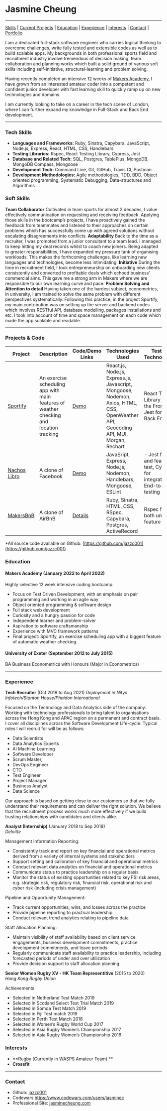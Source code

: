 # Jasmine Cheung
***
[Skills](#tech-skills) | [Current Projects](#projects) | [Education](#education) | [Experience](#experience) | [Interests](#interests) | [Contact](#contact) |
[Portfolio](https://jasminecheung.netlify.app/)

I am a dedicated full-stack software engineer who carries logical thinking to overcome challenges, write fully tested and extensible codes as well as to build scalable apps. My backgrounds in both professional sports field and recruitment industry involve tremendous of decision making, team collaboration and planning works which built a solid ground of various soft skills including self-initiative, structural-learning and problem solving. 

Having recently completed an intensive 12 weeks of [Makers Academy](https://github.com/makersacademy), I have grown from an interested amateur coder into a competent and confident junior developer with fast learning skill to quickly ramp up on new technologies and domains.

I am currently looking to take on a career in the tech scene of London, where I can further expand my knowledge in Full-Stack and Back End development.
***

### <a name="tech-skills"> Tech Skills</a>

-	**Languages and Frameworks:** Ruby, Sinatra, Capybara, JavaScript, Node.js, Express, React, HTML, CSS, Handlebars
-	**Testing Libraries:** Rspec, React Testing Library, Cypress, Jest
-	**Database and Related Tech:** SQL, Postgres, TablePlus, MongoDB, MongoDB Compass, Mongoose
-	**Development Tech:** Command Line, Git, GitHub, Travis CI, Postman
-	**Development Methodologies:** Agile methodologies, TDD, BDD, Object oriented programming, Systematic Debugging, Data-structures and Algorithms



### <a name="soft-skills"> Soft Skills</a>

**Team Collaborator** 
Cultivated in team sports for almost 2 decades, I value effectively communication on requesting and receiving feedback.  Applying those skills in the bootcamp’s projects, I have proactively gained the feedback from teammates and listened to their approaches on certain problems which has successfully come up with agreed solutions without escalating disagreements into conflicts.
**Adaptability** 
Back to the time as a recruiter, I was promoted from a junior consultant to a team lead.  I managed to keep hitting my deal records whilst to coach new joiners.  Being adapted to greater responsibilities, I have expanded my pressure tank of organising workloads.  This makes the forthcoming challenges, like learning new languages and technologies, become less intimidating. 
**Initiative** 
During the time in recruitment field, I took entrepreneurship on onboarding new clients consistently and converted to profitable deals which echoed business’ commercial aims.  This gave me a strong arm in Makers where we are responsible to our own learning curve and pace.
**Problem Solving and Attention to detail**
Having taken one of the hardest subject, econometrics, in university, I am trained to solve the same problem with different perspectives systematically.  Following this practice, in the project Sportify, my main contribution was on setting up the server and backend codes which involves RESTful API, database modelling, packages installations and etc.  I took into account of time and space management on each code which made the app scalable and readable. 



***

### <a name="projects">Projects & Code</a>
Project | Description | Code/Demo Links | Technologies Used | Testing Technologies
--- | --- | --- | --- | ---
[Sportify](https://github.com/jazzc001/sportify) | An exercise scheduling app with main features of weather checking and location tracking | [Demo](https://cloud.githubusercontent.com/assets/12953472/18688443/6021e65e-7f7c-11e6-9479-6ad58e3ab834.png) | React.js, Node.js, Express.js, Javascript, Mongoose, Nodemon, Axios, HTML, CSS, OpenWeather API, Geocoding API, MUI, Morgan, Rechart | React Testing Library for the Front End, Jest for the Back End
[Nachos Libro](https://github.com/jazzc001/Acebook-nacho-libro) | A clone of Facebook | [Demo](https://github.com/jazzc001/Acebook-nacho-libro/blob/main/docs/nacho_libro_timeline.gif)| JavaSript, Express, Node.js, Nodemon, Handlebars, Mongoose, ESLint  | - Jest for unit and feature test, Cypress for integration End-to-end testing
[MakersBnB](https://github.com/jazzc001/MakersBnB) | A clone of AirBnB | [Details](https://github.com/jazzc001/MakersBnB)  | Ruby, Sinatra, HTML, CSS, RSpec, Capybara, Postgres, ActiveRecord | Rspec for both unit and feature tests



*All source code available on Github: [https://github.com/jazzc001](https://github.com/jazzc001)


### <a name="education">Education</a>

#### Makers Academy (January 2022 to April 2022)
Highly selective 12 week intensive coding bootcamp.

- Focus on Test Driven Development, with an emphasis on pair programming and working in an agile way
- Object oriented programming & software design
- Full stack web development
- Curiosity and a hungry passion for code
- Independent learner and problem-solver
- Aspiration to software craftsmanship
- Experience with MVC framework patterns
- Final project: Sportify, an exercise scheduling app with a biggest feature of automatic weather checking.

#### University of Exeter (September 2012 to July 2015)

BA Business Econometrics with Honours (Major in Econometrics)

***

### <a name="experience">Experience</a>

**Tech Recruiter** (Oct 2018 to Aug 2021)
*Deployment in Nityo Infotech/Stanton House/Phaidon International*

Focused on the Technology and Data Analytics side of the company. Working with technology professionals to bring talent to organisations across the Hong Kong and APAC region on a permanent and contract basis. I cover all disciplines across the Software Development Life-cycle. Typical roles I will recruit for will be as follows:

- Data Scientists
- Data Analytics Experts
- AI Machine Learning
- Software Developer
- Scrum Master,
- DevOps Engineer
- CTO
- Test Engineer
- Project Manager
- Business Analyst
- Data Science

Our approach is based on getting close to our customers so that we fully understand their requirements and can deliver the right solution. We believe that the recruitment process works much more effectively if we build trusting relationships with candidates and clients alike.

**Analyst (Internship)** (January 2018 to Sep 2018)    
*Deloitte*  

Management Information Reporting: 
- Consistently track and report on key financial and operational metrics derived from a variety of internal systems and stakeholders
- Support setting and calibration of key financial and operational metrics
- Conduct relevant data analytics on financial and operational metrics
- Communicate status to practice leadership on a regular basis
- Monitor the status of existing opportunities related to key FSI risk areas, e.g. strategic risk, regulatory risk, financial risk, operational risk and cyber risk (including crisis management)

Pipeline and Opportunity Management: 
- Track current opportunities, wins, and losses across the practice
- Provide pipeline reporting to practical leadership
- Conduct relevant trend analytics relating to pipeline data

Staff Allocation Planning: 
- Maintain visibility of staff availability based on client service engagements, business development commitments, practice development commitments, and leave periods
- Regularly communicate staff availability to practice leadership, including forecasted periods of under and over utilization
- Provide decision support to staff allocation planning

**Senior Women Rugby XV - HK Team Representitive** (2015 to 2020)    
*Hong Kong Rugby Union*  

Achievements
- Selected in Netherland Test Match 2019
- Selected in Scotland Select Test Trial Match 2019
- Selected in Somoa Test Match 2019
- Selected in Fiji Test match 2019
- Selected in Perth Test Match 2018
- Selected in Women’s Rugby World Cup 2017 
- Selected in Asia Rugby Women’s Championship 2017
- Selected in Asia Rugby Women’s Championship 2016

### <a name="interests">Interests</a>

- **Rugby (Currently in WASPS Amateur Team) ** 
- **Crossfit**



***

### <a name="contact">Contact</a>
- Github: [jazzc001](https://github.com/jazzc001)
- Codewars https://www.codewars.com/users/jasminec
- Professional Site: [jasminecheung.com](https://jasminecheung.netlify.app/)
